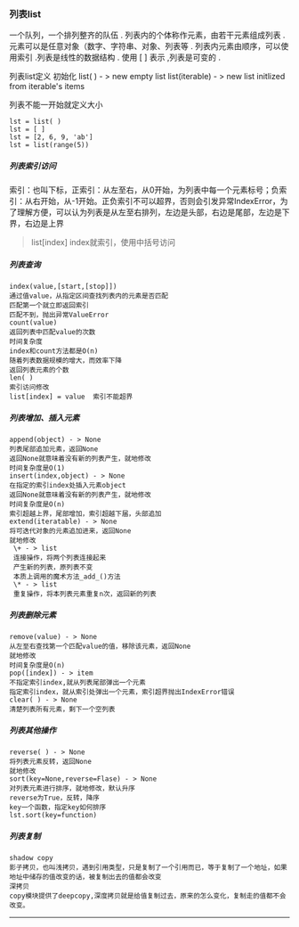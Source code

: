 
### 列表list
一个队列，一个排列整齐的队伍 .
列表内的个体称作元素，由若干元素组成列表 .
元素可以是任意对象（数字、字符串、对象、列表等 .
列表内元素由顺序，可以使用索引 .列表是线性的数据结构 .
使用 [ ] 表示 ,列表是可变的  . 

列表list定义 初始化 
list( ) - > new empty list 
list(iterable) - > new list initlized from iterable's items  

列表不能一开始就定义大小

```
lst = list( ) 
lst = [ ] 
lst = [2, 6, 9, 'ab'] 
lst = list(range(5))
```

##### 列表索引访问  

索引：也叫下标，正索引：从左至右，从0开始，为列表中每一个元素标号；负索引：从右开始，从-1开始。正负索引不可以超界，否则会引发异常IndexError，为了理解方便，可以认为列表是从左至右排列，左边是头部，右边是尾部，左边是下界，右边是上界  
>list[index]  index就索引，使用中括号访问  

##### 列表查询

```
index(value,[start,[stop]])  
通过值value，从指定区间查找列表内的元素是否匹配  
匹配第一个就立即返回索引  
匹配不到，抛出异常ValueError  
count(value)  
返回列表中匹配value的次数  
时间复杂度  
index和count方法都是O(n)  
随着列表数据规模的增大，而效率下降  
返回列表元素的个数  
len( )  
索引访问修改  
list[index] = value  索引不能超界 
```

##### 列表增加、插入元素

```
append(object) - > None  
列表尾部追加元素，返回None  
返回None就意味着没有新的列表产生，就地修改  
时间复杂度是O(1)  
insert(index,object) - > None  
在指定的索引index处插入元素object  
返回None就意味着没有新的列表产生，就地修改  
时间复杂度是O(n)  
索引超越上界，尾部增加，索引超越下届，头部追加  
extend(iteratable) - > None  
将可迭代对象的元素追加进来，返回None  
就地修改  
 \+ - > list  
 连接操作，将两个列表连接起来  
 产生新的列表，原列表不变  
 本质上调用的魔术方法_add_()方法  
 \* - > list  
 重复操作，将本列表元素重复n次，返回新的列表
```

##### 列表删除元素

```
remove(value) - > None  
从左至右查找第一个匹配value的值，移除该元素，返回None  
就地修改  
时间复杂度是O(n)  
pop([index]) - > item  
不指定索引index,就从列表尾部弹出一个元素  
指定索引index，就从索引处弹出一个元素，索引超界抛出IndexError错误  
clear( ) - > None  
清楚列表所有元素，剩下一个空列表
```

##### 列表其他操作

```
reverse( ) - > None  
将列表元素反转，返回None  
就地修改  
sort(key=None,reverse=Flase) - > None  
对列表元素进行排序，就地修改，默认升序  
reverse为True，反转，降序  
key一个函数，指定key如何排序  
lst.sort(key=function)
```

##### 列表复制

```
shadow copy  
影子拷贝，也叫浅拷贝，遇到引用类型，只是复制了一个引用而已，等于复制了一个地址，如果地址中储存的值改变的话，被复制出去的值都会改变  
深拷贝  
copy模块提供了deepcopy,深度拷贝就是给值复制过去，原来的怎么变化，复制走的值都不会改变。

```



****